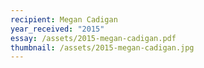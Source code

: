 ```yaml
---
recipient: Megan Cadigan
year_received: "2015"
essay: /assets/2015-megan-cadigan.pdf
thumbnail: /assets/2015-megan-cadigan.jpg
---
```

